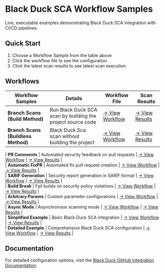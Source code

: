# Black Duck SCA Workflow Samples                                                                                                                                                                                                                
                                                                                                                                                                                                                                         
Live, executable examples demonstrating Black Duck SCA integration with CI/CD pipelines.                                                                                                                                                                                                                                                                                                                                                                  
## Quick Start                                                                                                                                                                                                                                                                                                                                                                                                                                            
1. Choose a Workflow Sample from the table above                                                                                                                                                                                                 
2. Click the workflow file to see the configuration                                                                                                                                                                                      
3. Click the latest scan results to see latest scan execution                          

## Workflows                                                                                                                                                                                                                  
                                                                                                                                                                                                                                         
| Workflow Samples | Details | Workflow File | Scan Results |                                                                                                                                                                          
|---------|-------------|---------------|---------------------|                                                                                                                                                                          
| **Branch Scans (Build Method)** | Run Black Duck SCA scan by building the project source code | [→ View Workflow](https://github.com/blackducksca-workflow-examples/full-scan/blob/main/.github/workflows/nodejs-npm.yml) | [→ View Results](https://blackducksca-workflow-examples.github.io/full-scan/) |                                                                                                                                                                  
| **Branch Scans (Buildless Method)** | Black Duck Sca scan without building the project | [→ View Workflow](https://github.com/blackducksca-workflow-examples/install-directory-custom-paths/blob/main/.github/workflows/nodejs-npm.yml) | [→ View Results](https://blackducksca-workflow-examples.github.io/install-directory-custom-paths/) |

| **PR Comments** | Automated security feedback on pull requests | [→ View Workflow](https://github.com/blackducksca-workflow-examples/pr-comments/blob/main/.github/workflows/nodejs-npm.yml) | [→ View Results](https://blackducksca-workflow-examples.github.io/pr-comments/) |                                                                                                                                                                
| **Automatic FixPR** | Automated fix pull request creation | [→ View Workflow](https://github.com/blackducksca-workflow-examples/automatic-fixpr/blob/main/.github/workflows/nodejs-npm.yml) | [→ View Results](https://blackducksca-workflow-examples.github.io/automatic-fixpr/) |                                                                                                                                                            
| **SARIF Generation** | Security report generation in SARIF format | [→ View Workflow](https://github.com/blackducksca-workflow-examples/sarif-generation/blob/main/.github/workflows/nodejs-npm.yml) | [→ View Results](https://blackducksca-workflow-examples.github.io/sarif-generation/) |                                                                                                                                                           
| **Build Break** | Fail builds on security policy violations | [→ View Workflow](https://github.com/blackducksca-workflow-examples/build-break/blob/main/.github/workflows/nodejs-npm.yml) | [→ View Results](https://blackducksca-workflow-examples.github.io/build-break/) |                                                                                                                                                                
| **Arbitrary Params** | Custom parameter configurations | [→ View Workflow](https://github.com/blackducksca-workflow-examples/arbitrary-params/blob/main/.github/workflows/nodejs-npm.yml) | [→ View Results](https://blackducksca-workflow-examples.github.io/arbitrary-params/) |                                                                                                                                                           
| **Async Mode** | Asynchronous scanning mode | [→ View Workflow](https://github.com/blackducksca-workflow-examples/async-mode/blob/main/.github/workflows/nodejs-npm.yml) | [→ View Results](https://blackducksca-workflow-examples.github.io/async-mode/) |                                                                                                                                                                 
| **Simplified Example** | Basic Black Duck SCA integration | [→ View Workflow](https://github.com/blackducksca-workflow-examples/simple-example/blob/main/.github/workflows/nodejs-npm.yml) | [→ View Results](https://blackducksca-workflow-examples.github.io/simple-example/) |                                                                                                                                                             
| **Detailed Example** | Comprehensive Black Duck SCA configuration | [→ View Workflow](https://github.com/blackducksca-workflow-examples/detailed-example/blob/main/.github/workflows/nodejs-npm.yml) | [→ View Results](https://blackducksca-workflow-examples.github.io/detailed-example/) |                                                                                                                                                           
                                                                                                                                                                                                                                                                                                                                                                                                 
## Documentation                                                                                                                                                                                                                         
For detailed configuration options, visit the [Black Duck GitHub Integration Documentation](https://documentation.blackduck.com/bundle/bridge/page/documentation/c_github-blackduck.html). 
